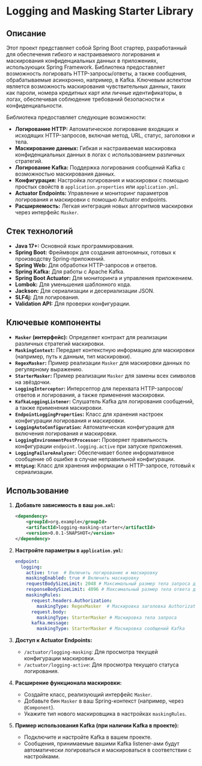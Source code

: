 # Logging and Masking Starter Library

## Описание

Этот проект представляет собой Spring Boot стартер, разработанный для обеспечения гибкого и настраиваемого логирования и маскирования конфиденциальных данных в приложениях, использующих Spring Framework. Библиотека предоставляет возможность логировать HTTP-запросы/ответы, а также сообщения, обрабатываемые асинхронно, например, в Kafka. Ключевым аспектом является возможность маскирования чувствительных данных, таких как пароли, номера кредитных карт или личные идентификаторы, в логах, обеспечивая соблюдение требований безопасности и конфиденциальности.

Библиотека предоставляет следующие возможности:

*   **Логирование HTTP:** Автоматическое логирование входящих и исходящих HTTP-запросов, включая метод, URL, статус, заголовки и тела.
*   **Маскирование данных:**  Гибкая и настраиваемая маскировка конфиденциальных данных в логах с использованием различных стратегий.
*   **Логирование Kafka:** Поддержка логирования сообщений Kafka с возможностью маскирования данных.
*   **Конфигурация:**  Настройка логирования и маскировки с помощью простых свойств в `application.properties` или `application.yml`.
*   **Actuator Endpoints:**  Управление и мониторинг параметров логирования и маскировки с помощью Actuator endpoints.
*   **Расширяемость:** Легкая интеграция новых алгоритмов маскировки через интерфейс `Masker`.

## Стек технологий

*   **Java 17+:** Основной язык программирования.
*   **Spring Boot:** Фреймворк для создания автономных, готовых к производству Spring-приложений.
*   **Spring Web:** Для обработки HTTP-запросов и ответов.
*   **Spring Kafka:** Для работы с Apache Kafka.
*   **Spring Boot Actuator:** Для мониторинга и управления приложением.
*   **Lombok:** Для уменьшения шаблонного кода.
*   **Jackson:** Для сериализации и десериализации JSON.
*   **SLF4j:**  Для логирования.
*   **Validation API:** Для проверки конфигурации.

## Ключевые компоненты

*   **`Masker` (интерфейс):** Определяет контракт для реализации различных стратегий маскировки.
*   **`MaskingContext`:**  Передает контекстную информацию для маскировки (например, путь к данным, тип маскировки).
*   **`RegexMasker`:** Пример реализации `Masker` для маскировки данных по регулярному выражению.
*   **`StarterMasker`:** Пример реализации `Masker` для замены всех символов на звёздочки.
*   **`LoggingInterceptor`:**  Интерсептор для перехвата HTTP-запросов/ответов и логирования, а также применения маскировки.
*   **`KafkaLoggingListener`:**  Слушатель Kafka для логирования сообщений, а также применения маскировки.
*   **`EndpointLoggingProperties`:** Класс для хранения настроек конфигурации логирования и маскировки.
*   **`LoggingAutoConfiguration`:**  Автоматическая конфигурация для включения логирования и маскировки.
*   **`LoggingEnvironmentPostProcessor`:** Проверяет правильность конфигурации `endpoint.logging.active` при запуске приложения.
*   **`LoggingFailureAnalyzer`:** Обеспечивает более информативное сообщение об ошибке в случае неправильной конфигурации.
*   **`HttpLog`:**  Класс для хранения информации о HTTP-запросе, готовый к сериализации.

## Использование

1.  **Добавьте зависимость в ваш `pom.xml`:**

    ```xml
    <dependency>
        <groupId>org.example</groupId>
        <artifactId>logging-masking-starter</artifactId>
        <version>0.0.1-SNAPSHOT</version>
    </dependency>
    ```

2.  **Настройте параметры в `application.yml`:**

    ```yaml
    endpoint:
      logging:
        active: true  # Включить логирование и маскировку
        maskingEnabled: true # Включить маскировку
        requestBodySizeLimit: 2048 # Максимальный размер тела запроса для логирования
        responseBodySizeLimit: 4096 # Максимальный размер тела ответа для логирования
        maskingRules:
          request.headers.Authorization:
            maskingType: RegexMasker  # Маскировка заголовка Authorization
          request.body:
            maskingType: StarterMasker # Маскировка тела запроса
          kafka.message:
            maskingType: StarterMasker # Маскировка сообщений Kafka
    ```

3.  **Доступ к Actuator Endpoints:**
    *   `/actuator/logging-masking`: Для просмотра текущей конфигурации маскировки.
    *   `/actuator/logging-active`: Для просмотра текущего статуса логирования.
    
4.  **Расширение функционала маскировки:**

    *   Создайте класс, реализующий интерфейс `Masker`.
    *   Добавьте бин `Masker` в ваш Spring-контекст (например, через `@Component`).
    *   Укажите тип нового маскировщика в настройках `maskingRules`.

5.  **Пример использования Kafka (при наличии Kafka в проекте):**

    *   Подключите и настройте Kafka в вашем проекте.
    *   Сообщения, принимаемые вашими Kafka listener-ами будут автоматически логироваться и маскироваться в соответствии с настройками.
